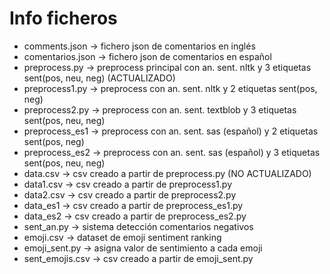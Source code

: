 # Info ficheros
- comments.json -> fichero json de comentarios en inglés
- comentarios.json -> fichero json de comentarios en español
- preprocess.py -> preprocess principal con an. sent. nltk y 3 etiquetas sent(pos, neu, neg) (ACTUALIZADO)
- preprocess1.py -> preprocess con an. sent. nltk y 2 etiquetas sent(pos, neg)
- preprocess2.py -> preprocess con an. sent. textblob y 3 etiquetas sent(pos, neu, neg)
- preprocess_es1 -> preprocess con an. sent. sas (español) y 2 etiquetas sent(pos, neg)
- preprocess_es2 -> preprocess con an. sent. sas (español) y 3 etiquetas sent(pos, neu, neg)
- data.csv -> csv creado a partir de preprocess.py (NO ACTUALIZADO)
- data1.csv -> csv creado a partir de preprocess1.py
- data2.csv -> csv creado a partir de preprocess2.py
- data_es1 -> csv creado a partir de preprocess_es1.py
- data_es2 -> csv creado a partir de preprocess_es2.py
- sent_an.py -> sistema detección comentarios negativos
- emoji.csv -> dataset de emoji sentiment ranking
- emoji_sent.py -> asigna valor de sentimiento a cada emoji
- sent_emojis.csv -> csv creado a partir de emoji_sent.py
